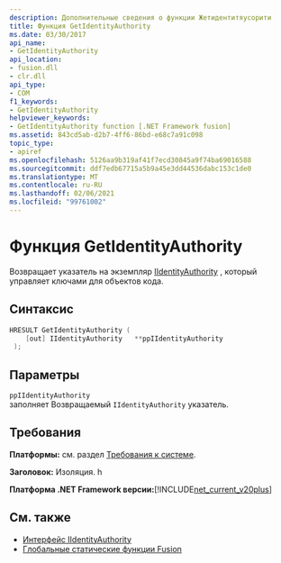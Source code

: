 ```yaml
---
description: Дополнительные сведения о функции Жетидентитяусорити
title: Функция GetIdentityAuthority
ms.date: 03/30/2017
api_name:
- GetIdentityAuthority
api_location:
- fusion.dll
- clr.dll
api_type:
- COM
f1_keywords:
- GetIdentityAuthority
helpviewer_keywords:
- GetIdentityAuthority function [.NET Framework fusion]
ms.assetid: 843cd5ab-d2b7-4ff6-86bd-e68c7a91c098
topic_type:
- apiref
ms.openlocfilehash: 5126aa9b319af41f7ecd30845a9f74ba69016588
ms.sourcegitcommit: ddf7edb67715a5b9a45e3dd44536dabc153c1de0
ms.translationtype: MT
ms.contentlocale: ru-RU
ms.lasthandoff: 02/06/2021
ms.locfileid: "99761002"
---
```

# <a name="getidentityauthority-function"></a>Функция GetIdentityAuthority

Возвращает указатель на экземпляр [IIdentityAuthority](iidentityauthority-interface.md) , который управляет ключами для объектов кода.  
  
## <a name="syntax"></a>Синтаксис  
  
```cpp  
HRESULT GetIdentityAuthority (  
    [out] IIdentityAuthority   **ppIIdentityAuthority  
 );  
```  
  
## <a name="parameters"></a>Параметры  

 `ppIIdentityAuthority`  
 заполняет Возвращаемый `IIdentityAuthority` указатель.  
  
## <a name="requirements"></a>Требования  

 **Платформы:** см. раздел [Требования к системе](../../get-started/system-requirements.md).  
  
 **Заголовок:** Изоляция. h  
  
 **Платформа .NET Framework версии:**[!INCLUDE[net_current_v20plus](../../../../includes/net-current-v20plus-md.md)]  
  
## <a name="see-also"></a>См. также

- [Интерфейс IIdentityAuthority](iidentityauthority-interface.md)
- [Глобальные статические функции Fusion](fusion-global-static-functions.md)
